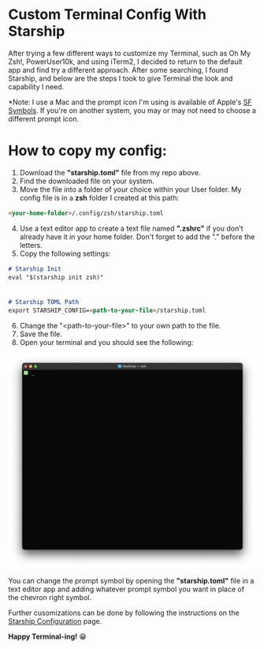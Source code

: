 # Custom Terminal Config With Starship

After trying a few different ways to customize my Terminal, such as Oh My Zsh!, PowerUser10k, and using iTerm2, I decided to return to the default app and find try a different approach. After some searching, I found Starship, and below are the steps I took to give Terminal the look and capability I need.

*Note: I use a Mac and the prompt icon I'm using is available of Apple's [SF Symbols](https://developer.apple.com/sf-symbols/). If you're on another system, you may or may not need to choose a different prompt icon.

# How to copy my config:
1. Download the **"starship.toml"** file from my repo above.
2. Find the downloaded file on your system.
3. Move the file into a folder of your choice within your User folder. My config file is in a **zsh** folder I created at this path:
```markdown
<your-home-folder>/.config/zsh/starship.toml
```
4. Use a text editor app to create a text file named **".zshrc"** if you don't already have it in your home folder. Don't forget to add the "." before the letters.
5. Copy the following settings:
```markdown
# Starship Init
eval "$(starship init zsh)"


# Starship TOML Path
export STARSHIP_CONFIG=<path-to-your-file>/starship.toml
``` 
6. Change the "\<path-to-your-file>" to your own path to the file.
7. Save the file.
8. Open your terminal and you should see the following:

![Cusomized Starship Terminal Prompt](/ss0.png "Cusomized Starship Terminal Prompt")


You can change the prompt symbol by opening the **"starship.toml"** file in a text editor app and  adding whatever prompt symbol you want in place of the chevron right symbol.

Further cusomizations can be done by following the instructions on the [Starship Configuration](https://starship.rs/config/#prompt) page.

**Happy Terminal-ing!** 😁

